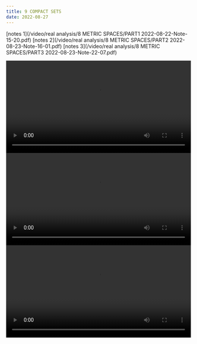 ```yaml
---
title: 9 COMPACT SETS
date: 2022-08-27
---
```


[notes 1](/video/real analysis/8 METRIC SPACES/PART1 2022-08-22-Note-15-20.pdf)
[notes 2](/video/real analysis/8 METRIC SPACES/PART2 2022-08-23-Note-16-01.pdf)
[notes 3](/video/real analysis/8 METRIC SPACES/PART3 2022-08-23-Note-22-07.pdf)



 <video width ="100%" controls>
  <source src="/video/real analysis/8 METRIC SPACES/part1_final.mp4" type="video/mp4">
Your browser does not support the video tag.
</video> 
 <video width ="100%" controls>
  <source src="/video/real analysis/8 METRIC SPACES/part2_final.mp4" type="video/mp4">
Your browser does not support the video tag.
</video> 
 <video width ="100%" controls>
  <source src="/video/real analysis/8 METRIC SPACES/part3_final.mp4" type="video/mp4">
Your browser does not support the video tag.
</video> 